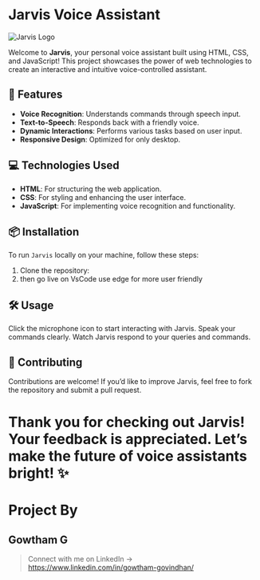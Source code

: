 # Jarvis Voice Assistant

![Jarvis Logo](https://static.wikia.nocookie.net/robotsupremacy/images/b/b0/JuARaVeInSy.png/revision/latest?cb=20150505043606)

Welcome to **Jarvis**, your personal voice assistant built using HTML, CSS, and JavaScript! This project showcases the power of web technologies to create an interactive and intuitive voice-controlled assistant.

## 🚀 Features

- **Voice Recognition**: Understands commands through speech input.
- **Text-to-Speech**: Responds back with a friendly voice.
- **Dynamic Interactions**: Performs various tasks based on user input.
- **Responsive Design**: Optimized for only desktop.

## 💻 Technologies Used

- **HTML**: For structuring the web application.
- **CSS**: For styling and enhancing the user interface.
- **JavaScript**: For implementing voice recognition and functionality.

## 📦 Installation

To run `Jarvis` locally on your machine, follow these steps:

1. Clone the repository:
2. then go live on VsCode use edge for more user friendly


## 🛠 Usage
Click the microphone icon to start interacting with Jarvis.
Speak your commands clearly.
Watch Jarvis respond to your queries and commands.

## 🤝 Contributing
Contributions are welcome! If you’d like to improve Jarvis, feel free to fork the repository and submit a pull request.

# Thank you for checking out Jarvis! Your feedback is appreciated. Let’s make the future of voice assistants bright! ✨

# Project By
   ## Gowtham G 
   > Connect with me on LinkedIn -> https://www.linkedin.com/in/gowtham-govindhan/
